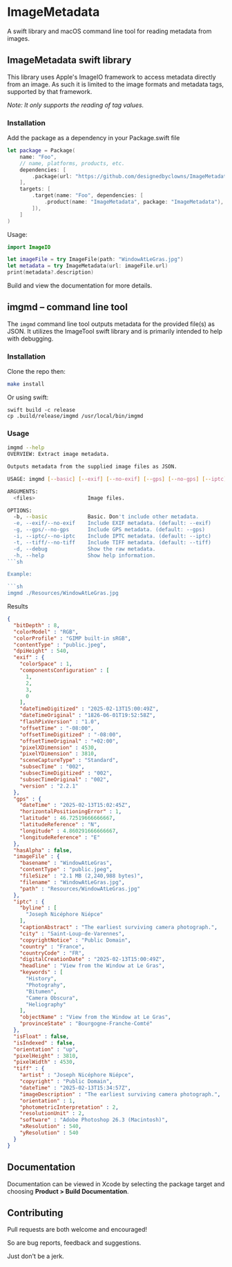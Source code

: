 # ImageMetadata

A swift library and macOS command line tool for reading metadata from images.

## ImageMetadata swift library

This library uses Apple's ImageIO framework to access metadata directly from an image. As such it is limited to the image formats and metadata tags, supported by that framework.

_Note: It only supports the reading of tag values._

### Installation

Add the package as a dependency in your Package.swift file

```swift
let package = Package(
    name: "Foo",
    // name, platforms, products, etc.
    dependencies: [
        .package(url: "https://github.com/designedbyclowns/ImageMetadata",  .upToNextMinor(from: "0.1.0")),
    ],
    targets: [
        .target(name: "Foo", dependencies: [
            .product(name: "ImageMetadata", package: "ImageMetadata"),
        ]),
    ]
)
```

Usage:

```swift
import ImageIO

let imageFile = try ImageFile(path: "WindowAtLeGras.jpg")
let metadata = try ImageMetadata(url: imageFile.url)
print(metadata?.description)
```

Build and view the documentation for more details.


## imgmd – command line tool

The `imgmd` command line tool outputs metadata for the provided file(s) as JSON. It utilizes the ImageTool swift library and is primarily intended to help with debugging.

### Installation

Clone the repo then:

```sh
make install
```

Or using swift:

```
swift build -c release
cp .build/release/imgmd /usr/local/bin/imgmd
```

### Usage

```sh
imgmd --help
OVERVIEW: Extract image metadata.

Outputs metadata from the supplied image files as JSON.

USAGE: imgmd [--basic] [--exif] [--no-exif] [--gps] [--no-gps] [--iptc] [--no-iptc] [--tiff] [--no-tiff] [--debug] [<files> ...]

ARGUMENTS:
  <files>                 Image files.

OPTIONS:
  -b, --basic             Basic. Don't include other metadata.
  -e, --exif/--no-exif    Include EXIF metadata. (default: --exif)
  -g, --gps/--no-gps      Include GPS metadata. (default: --gps)
  -i, --iptc/--no-iptc    Include IPTC metadata. (default: --iptc)
  -t, --tiff/--no-tiff    Include TIFF metadata. (default: --tiff)
  -d, --debug             Show the raw metadata.
  -h, --help              Show help information.
```sh

Example:

```sh
imgmd ./Resources/WindowAtLeGras.jpg
```

Results 

```json 
{
  "bitDepth" : 8,
  "colorModel" : "RGB",
  "colorProfile" : "GIMP built-in sRGB",
  "contentType" : "public.jpeg",
  "dpiHeight" : 540,
  "exif" : {
    "colorSpace" : 1,
    "componentsConfiguration" : [
      1,
      2,
      3,
      0
    ],
    "dateTimeDigitized" : "2025-02-13T15:00:49Z",
    "dateTimeOriginal" : "1826-06-01T19:52:58Z",
    "flashPixVersion" : "1.0",
    "offsetTime" : "-08:00",
    "offsetTimeDigitized" : "-08:00",
    "offsetTimeOriginal" : "+02:00",
    "pixelXDimension" : 4530,
    "pixelYDimension" : 3810,
    "sceneCaptureType" : "Standard",
    "subsecTime" : "002",
    "subsecTimeDigitized" : "002",
    "subsecTimeOriginal" : "002",
    "version" : "2.2.1"
  },
  "gps" : {
    "dateTime" : "2025-02-13T15:02:45Z",
    "horizontalPositioningError" : 1,
    "latitude" : 46.72519666666667,
    "latitudeReference" : "N",
    "longitude" : 4.860291666666667,
    "longitudeReference" : "E"
  },
  "hasAlpha" : false,
  "imageFile" : {
    "basename" : "WindowAtLeGras",
    "contentType" : "public.jpeg",
    "fileSize" : "2.1 MB (2,240,988 bytes)",
    "filename" : "WindowAtLeGras.jpg",
    "path" : "Resources/WindowAtLeGras.jpg"
  },
  "iptc" : {
    "byline" : [
      "Joseph Nicéphore Niépce"
    ],
    "captionAbstract" : "The earliest surviving camera photograph.",
    "city" : "Saint-Loup-de-Varennes",
    "copyrightNotice" : "Public Domain",
    "country" : "France",
    "countryCode" : "FR",
    "digitalCreationDate" : "2025-02-13T15:00:49Z",
    "headline" : "View from the Window at Le Gras",
    "keywords" : [
      "History",
      "Photograhy",
      "Bitumen",
      "Camera Obscura",
      "Heliography"
    ],
    "objectName" : "View from the Window at Le Gras",
    "provinceState" : "Bourgogne-Franche-Comté"
  },
  "isFloat" : false,
  "isIndexed" : false,
  "orientation" : "up",
  "pixelHeight" : 3810,
  "pixelWidth" : 4530,
  "tiff" : {
    "artist" : "Joseph Nicéphore Niépce",
    "copyright" : "Public Domain",
    "dateTime" : "2025-02-13T15:34:57Z",
    "imageDescription" : "The earliest surviving camera photograph.",
    "orientation" : 1,
    "photometricInterpretation" : 2,
    "resolutionUnit" : 2,
    "software" : "Adobe Photoshop 26.3 (Macintosh)",
    "xResolution" : 540,
    "yResolution" : 540
  }
}
```

## Documentation

Documentation can be viewed in Xcode by selecting the package target and choosing __Product > Build Documentation__.

## Contributing

Pull requests are both welcome and encouraged! 

So are bug reports, feedback and suggestions.

Just don't be a jerk.
